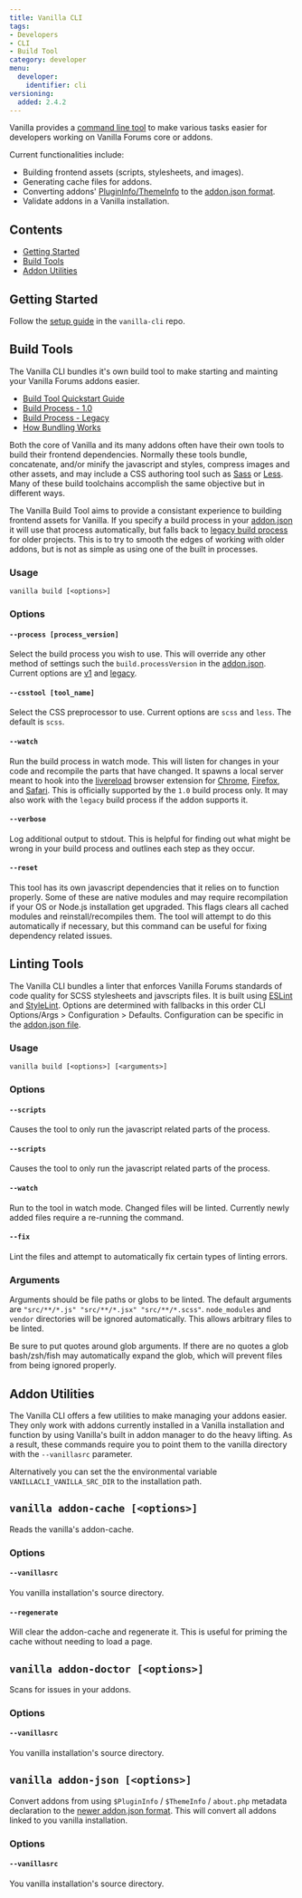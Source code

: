```yaml
---
title: Vanilla CLI
tags:
- Developers
- CLI
- Build Tool
category: developer
menu:
  developer:
    identifier: cli
versioning:
  added: 2.4.2
---
```


Vanilla provides a [command line tool](https://github.com/vanilla/vanilla-cli) to make various tasks easier for developers working on Vanilla Forums core or addons.

Current functionalities include:

- Building frontend assets (scripts, stylesheets, and images).
- Generating cache files for addons.
- Converting addons' [PluginInfo/ThemeInfo](/developer/addons/plugin-theme-info) to the [addon.json format](/developer/addons/addon-info).
- Validate addons in a Vanilla installation.

## Contents

- [Getting Started](#getting-started)
- [Build Tools](#build-tools)
- [Addon Utilities](#addon-utilities)

## Getting Started

Follow the [setup guide](https://github.com/vanilla/vanilla-cli#setup) in the `vanilla-cli` repo.

## Build Tools

The Vanilla CLI bundles it's own build tool to make starting and mainting your Vanilla Forums addons easier.

- [Build Tool Quickstart Guide](/developer/vanilla-cli/build-quickstart)
- [Build Process - 1.0](/developer/vanilla-cli/build-process-v1)
- [Build Process - Legacy](/developer/vanilla-cli/build-process-legacy)
- [How Bundling Works](/developer/vanilla-cli/bundling-process)

Both the core of Vanilla and its many addons often have their own tools to build their frontend dependencies. Normally these tools bundle, concatenate, and/or minify the javascript and styles, compress images and other assets, and may include a CSS authoring tool such as [Sass](http://sass-lang.com/) or [Less](http://lesscss.org/). Many of these build toolchains accomplish the same objective but in different ways.

The Vanilla Build Tool aims to provide a consistant experience to building frontend assets for Vanilla. If you specify a build process in your [addon.json](/developer/addons/addon-info/#build) it will use that process automatically, but falls back to [legacy build process](/developer/vanilla-cli/build-process-legacy) for older projects. This is to try to smooth the edges of working with older addons, but is not as simple as using one of the built in processes.

### Usage
`vanilla build [<options>]`

### Options

#### `--process [process_version]`
Select the build process you wish to use. This will override any other method of settings such the `build.processVersion` in the [addon.json](/developer/addons/addon-info/#build). Current options are [v1](/developer/vanilla-cli/build-process-v1) and [legacy](/developer/vanilla-cli/build-process-legacy).

#### `--csstool [tool_name]`
Select the CSS preprocessor to use. Current options are `scss` and `less`. The default is `scss`.

#### `--watch`
Run the build process in watch mode. This will listen for changes in your code and recompile the parts that have changed. It spawns a local server meant to hook into the [livereload](http://livereload.com/extensions/) browser extension for [Chrome](https://chrome.google.com/webstore/detail/livereload/jnihajbhpnppcggbcgedagnkighmdlei), [Firefox](https://addons.mozilla.org/en-US/firefox/addon/livereload/), and [Safari](http://livereload.com/extensions/). This is officially supported by the `1.0` build process only. It may also work with the `legacy` build process if the addon supports it.

#### `--verbose`
Log additional output to stdout. This is helpful for finding out what might be wrong in your build process and outlines each step as they occur.

#### `--reset`
This tool has its own javascript dependencies that it relies on to function properly. Some of these are native modules and may require recompilation if your OS or Node.js installation get upgraded. This flags clears all cached modules and reinstall/recompiles them. The tool will attempt to do this automatically if necessary, but this command can be useful for fixing dependency related issues.

## Linting Tools

The Vanilla CLI bundles a linter that enforces Vanilla Forums standards of code quality for SCSS stylesheets and javscripts files. It is built using [ESLint](https://eslint.org/) and [StyleLint](https://stylelint.io/). Options are determined with fallbacks in this order CLI Options/Args > Configuration > Defaults. Configuration can be specific in the [addon.json file](/developer/addons/addon-info#lint).

### Usage
`vanilla build [<options>] [<arguments>]`

### Options

#### `--scripts`

Causes the tool to only run the javascript related parts of the process.

#### `--scripts`

Causes the tool to only run the javascript related parts of the process.

#### `--watch`

Run to the tool in watch mode. Changed files will be linted. Currently newly added files require a re-running the command.

#### `--fix`

Lint the files and attempt to automatically fix certain types of linting errors.

### Arguments

Arguments should be file paths or globs to be linted. The default arguments are `"src/**/*.js" "src/**/*.jsx" "src/**/*.scss"`. `node_modules` and `vendor` directories will be ignored automatically. This allows arbitrary files to be linted.

Be sure to put quotes around glob arguments. If there are no quotes a glob bash/zsh/fish may automatically expand the glob, which will prevent files from being ignored properly.

## Addon Utilities

The Vanilla CLI offers a few utilities to make managing your addons easier. They only work with addons currently installed in a Vanilla installation and function by using Vanilla's built in addon manager to do the heavy lifting. As a result, these commands require you to point them to the vanilla directory with the `--vanillasrc` parameter.

Alternatively you can set the the environmental variable `VANILLACLI_VANILLA_SRC_DIR` to the installation path.

## `vanilla addon-cache [<options>]`

Reads the vanilla's addon-cache.

### Options

#### `--vanillasrc`

You vanilla installation's source directory.

#### `--regenerate`

Will clear the addon-cache and regenerate it. This is useful for priming the cache without needing to load a page.

## `vanilla addon-doctor [<options>]`

Scans for issues in your addons.

### Options

#### `--vanillasrc`

You vanilla installation's source directory.

## `vanilla addon-json [<options>]`

Convert addons from using `$PluginInfo` / `$ThemeInfo` / `about.php` metadata declaration to the [newer addon.json format](/developer/addons/addon-info). This will convert all addons linked to you vanilla installation.

### Options

#### `--vanillasrc`

You vanilla installation's source directory.

